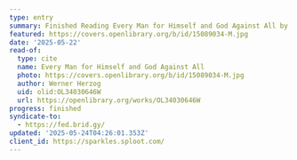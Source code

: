 ```yaml
---
type: entry
summary: Finished Reading Every Man for Himself and God Against All by Werner Herzog
featured: https://covers.openlibrary.org/b/id/15089034-M.jpg
date: '2025-05-22'
read-of:
  type: cite
  name: Every Man for Himself and God Against All
  photo: https://covers.openlibrary.org/b/id/15089034-M.jpg
  author: Werner Herzog
  uid: olid:OL34030646W
  url: https://openlibrary.org/works/OL34030646W
progress: finished
syndicate-to:
  - https://fed.brid.gy/
updated: '2025-05-24T04:26:01.353Z'
client_id: https://sparkles.sploot.com/
---
```

